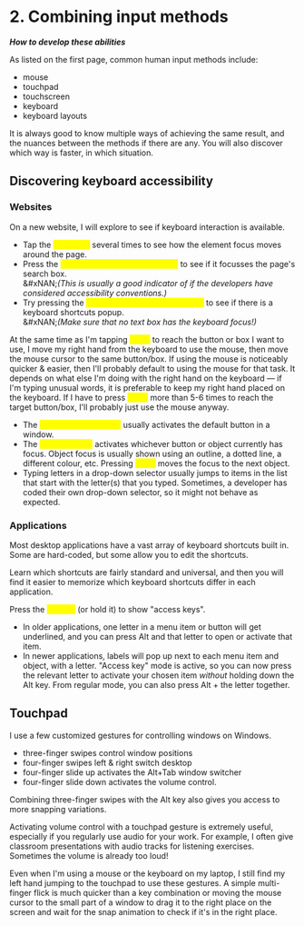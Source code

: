 # 2. Combining input methods

_**How to develop these abilities**_

As listed on the first page, common human input methods include:

* mouse
* touchpad
* touchscreen
* keyboard
* keyboard layouts

It is always good to know multiple ways of achieving the same result, and the nuances between the methods if there are any. You will also discover which way is faster, in which situation.

## Discovering keyboard accessibility

### Websites

On a new website, I will explore to see if keyboard interaction is available.

* Tap the <mark style="color:yellow;">`Tab key ⇥`</mark> several times to see how the element focus moves around the page.
* Press the <mark style="color:yellow;">`Forward Slash (Oblique) key /`</mark> to see if it focusses the page's search box. \
  &#xNAN;_(This is usually a good indicator of if the developers have considered accessibility conventions.)_
* Try pressing the <mark style="color:yellow;">`Question Mark key ? (Shift+/)`</mark> to see if there is a keyboard shortcuts popup. \
  &#xNAN;_(Make sure that no text box has the keyboard focus!)_&#x20;

At the same time as I'm tapping <mark style="color:yellow;">`Tab ⇥`</mark> to reach the button or box I want to use, I move my right hand from the keyboard to use the mouse, then move the mouse cursor to the same button/box. If using the mouse is noticeably quicker & easier, then I'll probably default to using the mouse for that task. It depends on what else I'm doing with the right hand on the keyboard — if I'm typing unusual words, it is preferable to keep my right hand placed on the keyboard. If I have to press <mark style="color:yellow;">`Tab ⇥`</mark> more than 5-6 times to reach the target button/box, I'll probably just use the mouse anyway.

* The <mark style="color:yellow;">`Enter (Return) key ↵`</mark> usually activates the default button in a window.
* The <mark style="color:yellow;">`Space key ' '`</mark> activates whichever button or object currently has focus. Object focus is usually shown using an outline, a dotted line, a different colour, etc. Pressing <mark style="color:yellow;">`Tab ⇥`</mark> moves the focus to the next object.
* Typing letters in a drop-down selector usually jumps to items in the list that start with the letter(s) that you typed. Sometimes, a developer has coded their own drop-down selector, so it might not behave as expected.

### Applications

Most desktop applications have a vast array of keyboard shortcuts built in. Some are hard-coded, but some allow you to edit the shortcuts.

Learn which shortcuts are fairly standard and universal, and then you will find it easier to memorize which keyboard shortcuts differ in each application.

Press the <mark style="color:yellow;">`Alt key`</mark> (or hold it) to show "access keys".&#x20;

* In older applications, one letter in a menu item or button will get underlined, and you can press Alt and that letter to open or activate that item.
* In newer applications, labels will pop up next to each menu item and object, with a letter. "Access key" mode is active, so you can now press the relevant letter to activate your chosen item _without_ holding down the Alt key. From regular mode, you can also press Alt + the letter together.



## Touchpad

I use a few customized gestures for controlling windows on Windows.

* three-finger swipes control window positions
* four-finger swipes left & right switch desktop
* four-finger slide up activates the Alt+Tab window switcher
* four-finger slide down activates the volume control.

Combining three-finger swipes with the Alt key also gives you access to more snapping variations.

Activating volume control with a touchpad gesture is extremely useful, especially if you regularly use audio for your work. For example, I often give classroom presentations with audio tracks for listening exercises. Sometimes the volume is already too loud!

Even when I'm using a mouse or the keyboard on my laptop, I still find my left hand jumping to the touchpad to use these gestures. A simple multi-finger flick is much quicker than a key combination or moving the mouse cursor to the small part of a window to drag it to the right place on the screen and wait for the snap animation to check if it's in the right place.&#x20;

